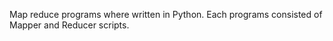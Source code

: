 Map reduce programs where written in Python. Each programs consisted of Mapper and Reducer scripts. 
